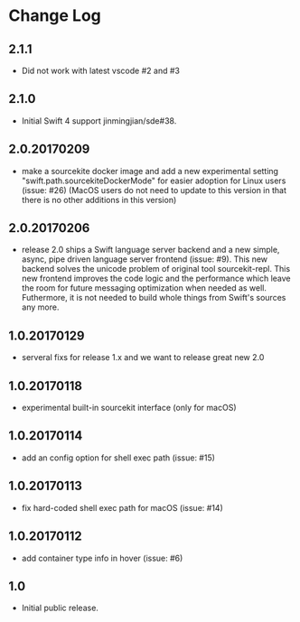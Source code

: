Change Log
===

2.1.1
---
* Did not work with latest vscode #2 and #3

2.1.0
---
* Initial Swift 4 support jinmingjian/sde#38.

2.0.20170209
---
* make a sourcekite docker image and add a new experimental setting "swift.path.sourcekiteDockerMode" for easier adoption for Linux users (issue: #26) (MacOS users do not need to update to this version in that there is no other additions in this version)

2.0.20170206
---
* release 2.0 ships a Swift language server backend and a new simple, async, pipe driven language server frontend (issue: #9). This new backend solves the unicode problem of original tool sourcekit-repl. This new frontend improves the code logic and the performance which leave the room for future messaging optimization when needed as well. Futhermore, it is not needed to build whole things from Swift's sources any more.

1.0.20170129
---
* serveral fixs for release 1.x and we want to release great new 2.0

1.0.20170118
---

* experimental built-in sourcekit interface (only for macOS)

1.0.20170114
---

* add an config option for shell exec path (issue: #15)

1.0.20170113
---

* fix hard-coded shell exec path for macOS (issue: #14)


1.0.20170112
---

* add container type info in hover (issue: #6)

1.0
---

* Initial public release.